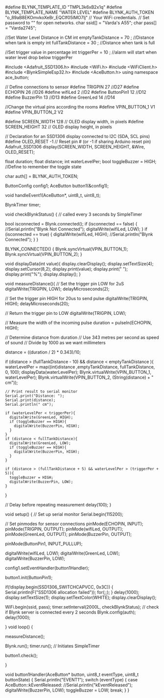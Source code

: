 #define BLYNK_TEMPLATE_ID "TMPL3k6xB2x1q"
#define BLYNK_TEMPLATE_NAME "WATER LEVEL"
#define BLYNK_AUTH_TOKEN "o_89aB8EKOmvkoXeBr_EQCIf05IMO7Ij"
// Your WiFi credentials.
// Set password to "" for open networks.
char ssid[] = "Varda's A55";
char pass[] = "Varda2745";

//Set Water Level Distance in CM
int emptyTankDistance = 70 ;  //Distance when tank is empty
int fullTankDistance =  30 ;  //Distance when tank is full

//Set trigger value in percentage
int triggerPer =   10 ;  //alarm will start when water level drop below triggerPer

#include <Adafruit_SSD1306.h>
#include <WiFi.h>
#include <WiFiClient.h>
#include <BlynkSimpleEsp32.h>
#include <AceButton.h>
using namespace ace_button; 

// Define connections to sensor
#define TRIGPIN    27  //D27
#define ECHOPIN    26  //D26
#define wifiLed    2   //D2
#define ButtonPin1 12  //D12
#define BuzzerPin  13  //D13
#define GreenLed   14  //D14

//Change the virtual pins according the rooms
#define VPIN_BUTTON_1    V1 
#define VPIN_BUTTON_2    V2

#define SCREEN_WIDTH 128 // OLED display width, in pixels
#define SCREEN_HEIGHT 32 // OLED display height, in pixels

// Declaration for an SSD1306 display connected to I2C (SDA, SCL pins)
#define OLED_RESET     -1 // Reset pin # (or -1 if sharing Arduino reset pin)
Adafruit_SSD1306 display(SCREEN_WIDTH, SCREEN_HEIGHT, &Wire, OLED_RESET);


float duration;
float distance;
int   waterLevelPer;
bool  toggleBuzzer = HIGH; //Define to remember the toggle state

char auth[] = BLYNK_AUTH_TOKEN;

ButtonConfig config1;
AceButton button1(&config1);

void handleEvent1(AceButton*, uint8_t, uint8_t);

BlynkTimer timer;

void checkBlynkStatus() { // called every 3 seconds by SimpleTimer

  bool isconnected = Blynk.connected();
  if (isconnected == false) {
    //Serial.println("Blynk Not Connected");
    digitalWrite(wifiLed, LOW);
  }
  if (isconnected == true) {
    digitalWrite(wifiLed, HIGH);
    //Serial.println("Blynk Connected");
  }
}

BLYNK_CONNECTED() {
  Blynk.syncVirtual(VPIN_BUTTON_1);
  Blynk.syncVirtual(VPIN_BUTTON_2);
}

void displayData(int value){
  display.clearDisplay();
  display.setTextSize(4);
  display.setCursor(8,2);
  display.print(value);
  display.print(" ");
  display.print("%");
  display.display();
}

void measureDistance(){
  // Set the trigger pin LOW for 2uS
  digitalWrite(TRIGPIN, LOW);
  delayMicroseconds(2);
 
  // Set the trigger pin HIGH for 20us to send pulse
  digitalWrite(TRIGPIN, HIGH);
  delayMicroseconds(20);
 
  // Return the trigger pin to LOW
  digitalWrite(TRIGPIN, LOW);
 
  // Measure the width of the incoming pulse
  duration = pulseIn(ECHOPIN, HIGH);
 
  // Determine distance from duration
  // Use 343 metres per second as speed of sound
  // Divide by 1000 as we want millimeters
 
  distance = ((duration / 2) * 0.343)/10;

  if (distance > (fullTankDistance - 10)  && distance < emptyTankDistance ){
    waterLevelPer = map((int)distance ,emptyTankDistance, fullTankDistance, 0, 100);
    displayData(waterLevelPer);
    Blynk.virtualWrite(VPIN_BUTTON_1, waterLevelPer);
    Blynk.virtualWrite(VPIN_BUTTON_2, (String(distance) + " cm"));

    // Print result to serial monitor
    Serial.print("Distance: ");
    Serial.print(distance);
    Serial.println(" cm");

    if (waterLevelPer < triggerPer){
      digitalWrite(GreenLed, HIGH);
      if (toggleBuzzer == HIGH){
        digitalWrite(BuzzerPin, HIGH);
      }      
    }
    if (distance < fullTankDistance){
      digitalWrite(GreenLed, LOW);
      if (toggleBuzzer == HIGH){
        digitalWrite(BuzzerPin, HIGH);
      } 
    }

    if (distance > (fullTankDistance + 5) && waterLevelPer > (triggerPer + 5)){
      toggleBuzzer = HIGH;
      digitalWrite(BuzzerPin, LOW);
    }        
  }
  
  // Delay before repeating measurement
  delay(100);
}

 
void setup() {
  // Set up serial monitor
  Serial.begin(115200);
 
  // Set pinmodes for sensor connections
  pinMode(ECHOPIN, INPUT);
  pinMode(TRIGPIN, OUTPUT);
  pinMode(wifiLed, OUTPUT);
  pinMode(GreenLed, OUTPUT);
  pinMode(BuzzerPin, OUTPUT);

  pinMode(ButtonPin1, INPUT_PULLUP);

  digitalWrite(wifiLed, LOW);
  digitalWrite(GreenLed, LOW);
  digitalWrite(BuzzerPin, LOW);

  config1.setEventHandler(button1Handler);
  
  button1.init(ButtonPin1);

  if(!display.begin(SSD1306_SWITCHCAPVCC, 0x3C)) {
    Serial.println(F("SSD1306 allocation failed"));
    for(;;);
  }
  delay(1000);  
  display.setTextSize(1);
  display.setTextColor(WHITE);
  display.clearDisplay();

  WiFi.begin(ssid, pass);
  timer.setInterval(2000L, checkBlynkStatus); // check if Blynk server is connected every 2 seconds
  Blynk.config(auth);
  delay(1000);
 
}
 void loop() {

  measureDistance();

  Blynk.run();
  timer.run(); // Initiates SimpleTimer

  button1.check();
   
}

void button1Handler(AceButton* button, uint8_t eventType, uint8_t buttonState) {
  Serial.println("EVENT1");
  switch (eventType) {
    case AceButton::kEventReleased:
      //Serial.println("kEventReleased");
      digitalWrite(BuzzerPin, LOW);
      toggleBuzzer = LOW;
      break;
  }
}
